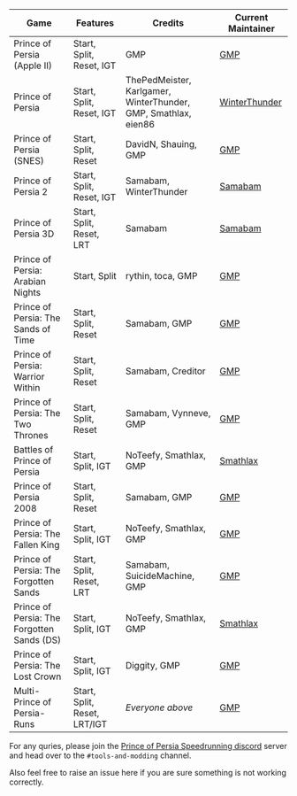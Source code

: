 Game | Features | Credits | Current Maintainer
--- | --- | --- | ---
Prince of Persia (Apple II) | Start, Split, Reset, IGT | GMP | [GMP](https://github.com/GMPranav)
Prince of Persia | Start, Split, Reset, IGT | ThePedMeister, Karlgamer, WinterThunder, GMP, Smathlax, eien86 | [WinterThunder](https://github.com/WinterThunderSpeedrun)
Prince of Persia (SNES) | Start, Split, Reset | DavidN, Shauing, GMP | [GMP](https://github.com/GMPranav)
Prince of Persia 2 | Start, Split, Reset, IGT | Samabam, WinterThunder | [Samabam](https://github.com/samabam)
Prince of Persia 3D | Start, Split, Reset, LRT | Samabam | [Samabam](https://github.com/samabam)
Prince of Persia: Arabian Nights | Start, Split | rythin, toca, GMP | [GMP](https://github.com/GMPranav)
Prince of Persia: The Sands of Time | Start, Split, Reset | Samabam, GMP | [GMP](https://github.com/GMPranav)
Prince of Persia: Warrior Within | Start, Split, Reset | Samabam, Creditor | [GMP](https://github.com/GMPranav)
Prince of Persia: The Two Thrones | Start, Split, Reset | Samabam, Vynneve, GMP | [GMP](https://github.com/GMPranav)
Battles of Prince of Persia | Start, Split, IGT | NoTeefy, Smathlax, GMP | [Smathlax](https://github.com/saulm314)
Prince of Persia 2008 | Start, Split, Reset | Samabam, GMP | [GMP](https://github.com/GMPranav)
Prince of Persia: The Fallen King | Start, Split, IGT | NoTeefy, Smathlax, GMP | [GMP](https://github.com/GMPranav)
Prince of Persia: The Forgotten Sands | Start, Split, Reset, LRT | Samabam, SuicideMachine, GMP | [GMP](https://github.com/GMPranav)
Prince of Persia: The Forgotten Sands (DS) | Start, Split, IGT | NoTeefy, Smathlax, GMP | [Smathlax](https://github.com/saulm314)
Prince of Persia: The Lost Crown | Start, Split, IGT | Diggity, GMP | [GMP](https://github.com/GMPranav)
Multi-Prince of Persia-Runs | Start, Split, Reset, LRT/IGT | _Everyone above_ | [GMP](https://github.com/GMPranav)

For any quries, please join the [Prince of Persia Speedrunning discord](https://discordapp.com/invite/0Ss0agDWPoiSvr3E) server and head over to the `#tools-and-modding` channel.

Also feel free to raise an issue here if you are sure something is not working correctly.
